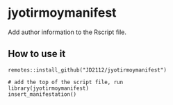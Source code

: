 # jyotirmoymanifest

Add author information to the Rscript file.

## How to use it

```
remotes::install_github("JD2112/jyotirmoymanifest")

# add the top of the script file, run
library(jyotirmoymanifest)
insert_manifestation()
```




